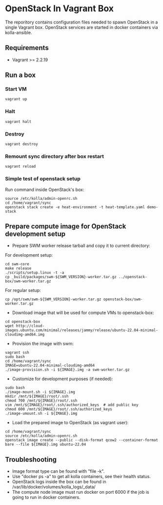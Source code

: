 OpenStack In Vagrant Box
========================

The reporitory contains configuration files needed to spawn OpenStack in a single Vagrant box.
OpenStack services are started in docker containers via kolla-ansible.

Requirements
------------

* Vagrant >= 2.2.19


Run a box
---------

### Start VM
```console
vagrant up
```

### Halt
```console
vagrant halt
```

### Destroy
```console
vagrant destroy
```

### Remount sync directory after box restart
```console
vagrant reload
```

### Simple test of openstack setup
Run command inside OpenStack's box:
```console
source /etc/kolla/admin-openrc.sh
cd /home/vagrant/sync
openstack stack create -e heat-environment -t heat-template.yaml demo-stack
```

Prepare compute image for OpenStack development setup
-----------------------------------------------------

* Prepare SWM worker release tarball and copy it to current directory:

For development setup:
```console
cd swm-core
make release
./scripts/setup.linux -t -a
cp _build/packages/swm-${SWM_VERSION}-worker.tar.gz ../openstack-box/swm-worker.tar.gz
```

For regular setup:
```console
cp /opt/swm/swm-${SWM_VERSION}-worker.tar.gz openstack-box/swm-worker.tar.gz
```

* Download image that will be used for compute VMs to openstack-box:
```console
cd openstack-box
wget http://cloud-images.ubuntu.com/minimal/releases/jammy/release/ubuntu-22.04-minimal-cloudimg-amd64.img
```

* Provision the image with swm:
```console
vagrant ssh
sudo bash
cd /home/vagrant/sync
IMAGE=ubuntu-22.04-minimal-cloudimg-amd64
./image-provision.sh -i ${IMAGE}.img -a swm-worker.tar.gz
```

* Customize for development purposes (if needed):
```console
sudo bash
./image-mount.sh -i ${IMAGE}.img
mkdir /mnt/${IMAGE}/root/.ssh
chmod 700 /mnt/${IMAGE}/root/.ssh
vim /mnt/${IMAGE}/root/.ssh/authorized_keys  # add public key
chmod 600 /mnt/${IMAGE}/root/.ssh/authorized_keys
./image-umount.sh -i ${IMAGE}.img
```

* Load the prepared image to OpenStack (as vagrant user):
```console
cd /home/vagrant/sync
source /etc/kolla/admin-openrc.sh
openstack image create --public --disk-format qcow2 --container-format bare --file ${IMAGE}.img ubuntu-22.04
```


Troubleshooting
---------------
* Image format type can be found with "file -k".
* Use "docker ps -a" to get all kolla containers, see their health status.
* OpenStack logs inside the box can be found in /var/lib/docker/volumes/kolla_logs/_data/
* The compute node image must run docker on port 6000 if the job is going to run in docker containers.
